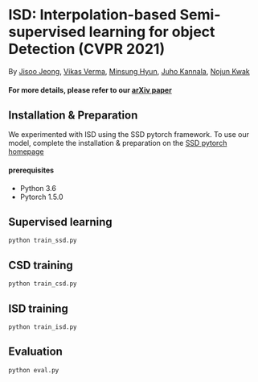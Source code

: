# ISD: Interpolation-based Semi-supervised learning for object Detection (CVPR 2021)

By [Jisoo Jeong](http://mipal.snu.ac.kr/index.php/Jisoo_Jeong), [Vikas Verma](https://scholar.google.co.kr/citations?user=wo_M4uQAAAAJ&hl=en&oi=ao), [Minsung Hyun](https://scholar.google.com/citations?user=MpsUp10AAAAJ&hl=ko&oi=ao), [Juho Kannala](https://users.aalto.fi/~kannalj1/), [Nojun Kwak](http://mipal.snu.ac.kr/index.php/Nojun_Kwak)


#### For more details, please refer to our [arXiv paper](https://arxiv.org/abs/2006.02158)


## Installation & Preparation
We experimented with ISD using the SSD pytorch framework. To use our model, complete the installation & preparation on the [SSD pytorch homepage](https://github.com/amdegroot/ssd.pytorch)

#### prerequisites
- Python 3.6
- Pytorch 1.5.0

## Supervised learning
```Shell
python train_ssd.py
```

## CSD training
```Shell
python train_csd.py
```

## ISD training
```Shell
python train_isd.py
```

## Evaluation
```Shell
python eval.py
```
